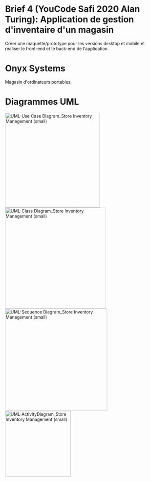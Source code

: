 # Brief 4 (YouCode Safi 2020 Alan Turing): Application de gestion d'inventaire d'un magasin

Créer une maquette/prototype pour les versions desktop et mobile et réaliser le front-end et le back-end de l'application.

# Onyx Systems

Magasin d'ordinateurs portables.

# Diagrammes UML

<img width="310" alt="UML-Use Case Diagram_Store Inventory Management (small)" src="https://user-images.githubusercontent.com/9354045/109292962-719d6780-782b-11eb-9fac-219243db9c0f.png">

<img width="330" alt="UML-Class Diagram_Store Inventory Management (small)" src="https://user-images.githubusercontent.com/9354045/109293015-8417a100-782b-11eb-90ca-5d0063557c58.png">

<img width="334" alt="UML-Sequence Diagram_Store Inventory Management (small)" src="https://user-images.githubusercontent.com/9354045/109293048-8e399f80-782b-11eb-9fda-bd5051a293c2.png">

<img width="215" alt="UML-ActivityDiagram_Store Inventory Management (small)" src="https://user-images.githubusercontent.com/9354045/109293076-9691da80-782b-11eb-9164-95731327314b.png">
